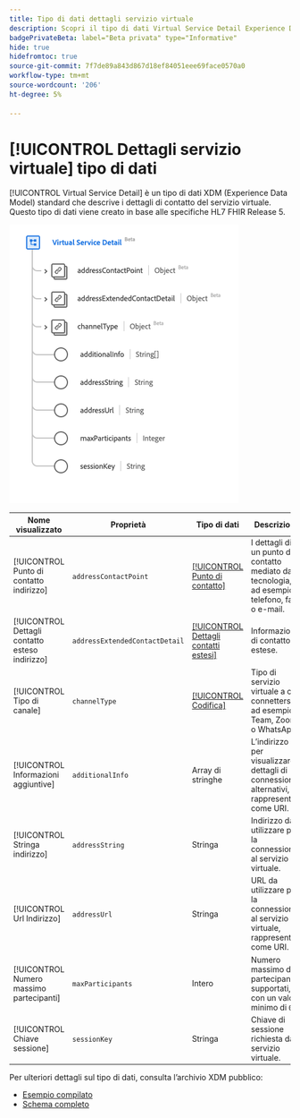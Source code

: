 ```yaml
---
title: Tipo di dati dettagli servizio virtuale
description: Scopri il tipo di dati Virtual Service Detail Experience Data Model (XDM).
badgePrivateBeta: label="Beta privata" type="Informative"
hide: true
hidefromtoc: true
source-git-commit: 7f7de89a843d867d18ef84051eee69face0570a0
workflow-type: tm+mt
source-wordcount: '206'
ht-degree: 5%

---
```


# [!UICONTROL Dettagli servizio virtuale] tipo di dati

[!UICONTROL Virtual Service Detail] è un tipo di dati XDM (Experience Data Model) standard che descrive i dettagli di contatto del servizio virtuale. Questo tipo di dati viene creato in base alle specifiche HL7 FHIR Release 5.

![Struttura del tipo di dati Dettagli servizio virtuale](../../images/data-types/healthcare/virtual-service-detail.png)

| Nome visualizzato | Proprietà | Tipo di dati | Descrizione |
| --- | --- | --- | --- |
| [!UICONTROL Punto di contatto indirizzo] | `addressContactPoint` | [[!UICONTROL Punto di contatto]](../healthcare/contact-point.md) | I dettagli di un punto di contatto mediato dalla tecnologia, ad esempio telefono, fax o e-mail. |
| [!UICONTROL Dettagli contatto esteso indirizzo] | `addressExtendedContactDetail` | [[!UICONTROL Dettagli contatti estesi]](../healthcare/extended-contact-detail.md) | Informazioni di contatto estese. |
| [!UICONTROL Tipo di canale] | `channelType` | [[!UICONTROL Codifica]](../healthcare/coding.md) | Tipo di servizio virtuale a cui connettersi, ad esempio Team, Zoom o WhatsApp. |
| [!UICONTROL Informazioni aggiuntive] | `additionalInfo` | Array di stringhe | L’indirizzo per visualizzare i dettagli di connessione alternativi, rappresentati come URI. |
| [!UICONTROL Stringa indirizzo] | `addressString` | Stringa | Indirizzo da utilizzare per la connessione al servizio virtuale. |
| [!UICONTROL Url Indirizzo] | `addressUrl` | Stringa | URL da utilizzare per la connessione al servizio virtuale, rappresentato come URI. |
| [!UICONTROL Numero massimo partecipanti] | `maxParticipants` | Intero | Numero massimo di partecipanti supportati, con un valore minimo di `0`. |
| [!UICONTROL Chiave sessione] | `sessionKey` | Stringa | Chiave di sessione richiesta dal servizio virtuale. |

Per ulteriori dettagli sul tipo di dati, consulta l’archivio XDM pubblico:

* [Esempio compilato](https://github.com/adobe/xdm/blob/master/extensions/industry/healthcare/fhir/datatypes/simplequantity.example.1.json)
* [Schema completo](https://github.com/adobe/xdm/blob/master/extensions/industry/healthcare/fhir/datatypes/simplequantity.schema.json)
